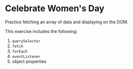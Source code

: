 # Celebrate Women's Day

Practice fetching an array of data and displaying on the DOM.

This exercise includes the following:
1. `querySelector`
2. `fetch`
3. `forEach`
4. `eventListener`
5. object properties
